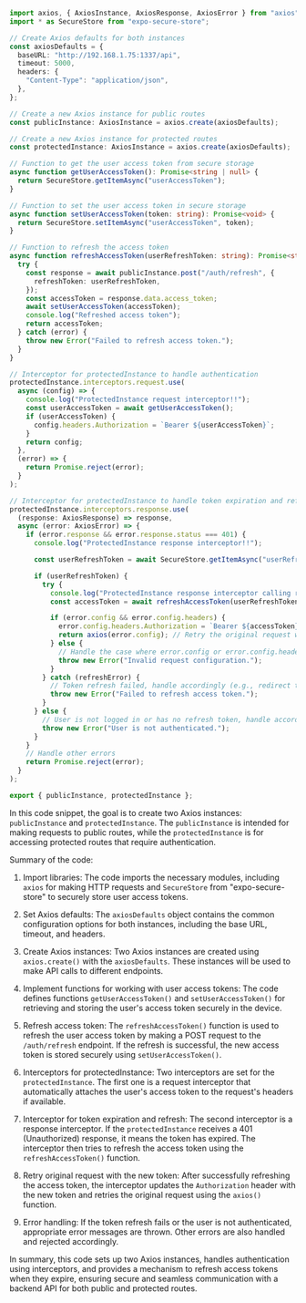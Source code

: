 


```ts
import axios, { AxiosInstance, AxiosResponse, AxiosError } from "axios";
import * as SecureStore from "expo-secure-store";

// Create Axios defaults for both instances
const axiosDefaults = {
  baseURL: "http://192.168.1.75:1337/api",
  timeout: 5000,
  headers: {
    "Content-Type": "application/json",
  },
};

// Create a new Axios instance for public routes
const publicInstance: AxiosInstance = axios.create(axiosDefaults);

// Create a new Axios instance for protected routes
const protectedInstance: AxiosInstance = axios.create(axiosDefaults);

// Function to get the user access token from secure storage
async function getUserAccessToken(): Promise<string | null> {
  return SecureStore.getItemAsync("userAccessToken");
}

// Function to set the user access token in secure storage
async function setUserAccessToken(token: string): Promise<void> {
  return SecureStore.setItemAsync("userAccessToken", token);
}

// Function to refresh the access token
async function refreshAccessToken(userRefreshToken: string): Promise<string> {
  try {
    const response = await publicInstance.post("/auth/refresh", {
      refreshToken: userRefreshToken,
    });
    const accessToken = response.data.access_token;
    await setUserAccessToken(accessToken);
    console.log("Refreshed access token");
    return accessToken;
  } catch (error) {
    throw new Error("Failed to refresh access token.");
  }
}

// Interceptor for protectedInstance to handle authentication
protectedInstance.interceptors.request.use(
  async (config) => {
    console.log("ProtectedInstance request interceptor!!");
    const userAccessToken = await getUserAccessToken();
    if (userAccessToken) {
      config.headers.Authorization = `Bearer ${userAccessToken}`;
    }
    return config;
  },
  (error) => {
    return Promise.reject(error);
  }
);

// Interceptor for protectedInstance to handle token expiration and refresh
protectedInstance.interceptors.response.use(
  (response: AxiosResponse) => response,
  async (error: AxiosError) => {
    if (error.response && error.response.status === 401) {
      console.log("ProtectedInstance response interceptor!!");

      const userRefreshToken = await SecureStore.getItemAsync("userRefreshToken");

      if (userRefreshToken) {
        try {
          console.log("ProtectedInstance response interceptor calling refresh token");
          const accessToken = await refreshAccessToken(userRefreshToken);

          if (error.config && error.config.headers) {
            error.config.headers.Authorization = `Bearer ${accessToken}`;
            return axios(error.config); // Retry the original request with the new token
          } else {
            // Handle the case where error.config or error.config.headers is undefined
            throw new Error("Invalid request configuration.");
          }
        } catch (refreshError) {
          // Token refresh failed, handle accordingly (e.g., redirect to login)
          throw new Error("Failed to refresh access token.");
        }
      } else {
        // User is not logged in or has no refresh token, handle accordingly (e.g., redirect to login)
        throw new Error("User is not authenticated.");
      }
    }
    // Handle other errors
    return Promise.reject(error);
  }
);

export { publicInstance, protectedInstance };
```

In this code snippet, the goal is to create two Axios instances: `publicInstance` and `protectedInstance`. The `publicInstance` is intended for making requests to public routes, while the `protectedInstance` is for accessing protected routes that require authentication.

Summary of the code:

1. Import libraries: The code imports the necessary modules, including `axios` for making HTTP requests and `SecureStore` from "expo-secure-store" to securely store user access tokens.

2. Set Axios defaults: The `axiosDefaults` object contains the common configuration options for both instances, including the base URL, timeout, and headers.

3. Create Axios instances: Two Axios instances are created using `axios.create()` with the `axiosDefaults`. These instances will be used to make API calls to different endpoints.

4. Implement functions for working with user access tokens: The code defines functions `getUserAccessToken()` and `setUserAccessToken()` for retrieving and storing the user's access token securely in the device.

5. Refresh access token: The `refreshAccessToken()` function is used to refresh the user access token by making a POST request to the `/auth/refresh` endpoint. If the refresh is successful, the new access token is stored securely using `setUserAccessToken()`.

6. Interceptors for protectedInstance: Two interceptors are set for the `protectedInstance`. The first one is a request interceptor that automatically attaches the user's access token to the request's headers if available.

7. Interceptor for token expiration and refresh: The second interceptor is a response interceptor. If the `protectedInstance` receives a 401 (Unauthorized) response, it means the token has expired. The interceptor then tries to refresh the access token using the `refreshAccessToken()` function.

8. Retry original request with the new token: After successfully refreshing the access token, the interceptor updates the `Authorization` header with the new token and retries the original request using the `axios()` function.

9. Error handling: If the token refresh fails or the user is not authenticated, appropriate error messages are thrown. Other errors are also handled and rejected accordingly.

In summary, this code sets up two Axios instances, handles authentication using interceptors, and provides a mechanism to refresh access tokens when they expire, ensuring secure and seamless communication with a backend API for both public and protected routes.